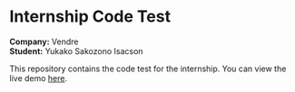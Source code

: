 # Internship Code Test

**Company:** Vendre  
**Student:** Yukako Sakozono Isacson

This repository contains the code test for the internship. You can view the live demo [here](https://yukasako.github.io/Vendre_CodeTest/).
